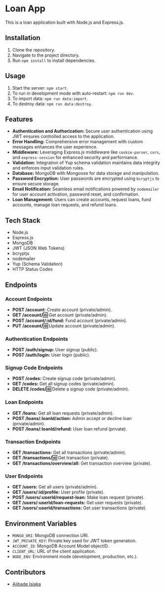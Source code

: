 # Loan App

This is a loan application built with Node.js and Express.js.

## Installation

1. Clone the repository.
2. Navigate to the project directory.
3. Run `npm install` to install dependencies.

## Usage

1. Start the server: `npm start`.
2. To run in development mode with auto-restart: `npm run dev`.
3. To import data: `npm run data:import`.
4. To destroy data: `npm run data:destroy`.

## Features

- **Authentication and Authorization:** Secure user authentication using JWT ensures controlled access to the application.
- **Error Handling:** Comprehensive error management with custom messages enhances the user experience.
- **Middleware:** Leveraging Express.js middleware like `cookie-parser`, `cors`, and `express-session` for enhanced security and performance.
- **Validation:** Integration of Yup schema validation maintains data integrity and enforces input validation rules.
- **Database:** MongoDB with Mongoose for data storage and manipulation.
- **Password Encryption:** User passwords are encrypted using `bcryptjs` to ensure secure storage.
- **Email Notification:** Seamless email notifications powered by `nodemailer` for user account activation, password reset, and confirmation.
- **Loan Management:** Users can create accounts, request loans, fund accounts, manage loan requests, and refund loans.

## Tech Stack

- Node.js
- Express.js
- MongoDB
- JWT (JSON Web Tokens)
- bcryptjs
- nodemailer
- Yup (Schema Validation)
- HTTP Status Codes

## Endpoints

### Account Endpoints

- **POST /account:** Create account (private/admin).
- **GET /account/:id:** Get account (private/admin).
- **POST /account/:id/fund:** Fund account (private/admin).
- **PUT /account/:id:** Update account (private/admin).

### Authentication Endpoints

- **POST /auth/signup:** User signup (public).
- **POST /auth/login:** User login (public).

### Signup Code Endpoints

- **POST /codes:** Create signup code (private/admin).
- **GET /codes:** Get all signup codes (private/admin).
- **DELETE /codes/:id:** Delete a signup code (private/admin).

### Loan Endpoints

- **GET /loans:** Get all loan requests (private/admin).
- **POST /loans/:loanId/action:** Admin accept or decline loan (private/admin).
- **POST /loans/:loanId/refund:** User loan refund (private).

### Transaction Endpoints

- **GET /transactions:** Get all transactions (private/admin).
- **GET /transactions/:id:** Get transaction (private).
- **GET /transactions/overview/all:** Get transaction overview (private).

### User Endpoints

- **GET /users:** Get all users (private/admin).
- **GET /users/:id/profile:** User profile (private).
- **POST /users/:userId/request-loan:** Make loan request (private).
- **GET /users/:userId/loan-requests:** Get user requests (private).
- **GET /users/:userId/transactions:** Get user transactions (private).

## Environment Variables

- `MONGO_URI`: MongoDB connection URI.
- `JWT_PRIVATE_KEY`: Private key used for JWT token generation.
- `ACCOUNT_ID`: MongoDB Account Model objectID.
- `CLIENT_URL`: URL of the client application.
- `NODE_ENV`: Environment mode (development, production, etc.).

## Contributors

- [Ajibade Isiaka](https://github.com/Ajibade-I)
